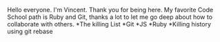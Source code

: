 Hello everyone. I'm Vincent.
Thank you for being here.
My favorite Code School path is Ruby and Git, thanks a lot to let me go deep about how to collaborate with others.
*The killing List
*Git
*JS
*Ruby
*Killing history using git rebase
